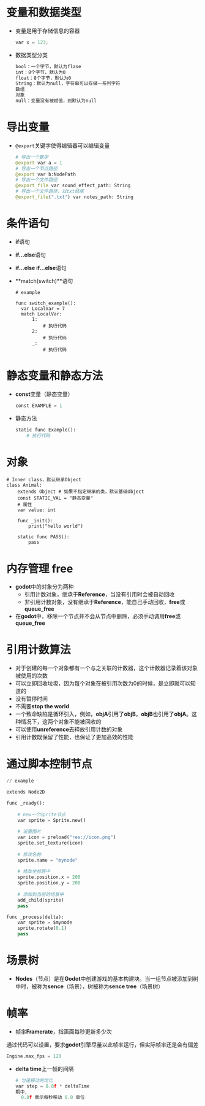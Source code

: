 # 变量和数据类型

* 变量是用于存储信息的容器

  ```python
  var x = 123;
  ```

* 数据类型分类

  ```txt
  bool：一个字节，默认为flase
  int：8个字节，默认为0
  float：8个字节，默认为0
  String：默认为null，字符串可以存储一系列字符
  数组
  对象
  null：变量没有被赋值，则默认为null
  ```







# 导出变量

* `@export`关键字使得编辑器可以编辑变量

  ```python
  # 导出一个数字
  @export var a = 1
  # 导出一个节点路径
  @export var b:NodePath
  # 导出一个文件路径
  @export_file var sound_effect_path: String
  # 导出一个文件路径，以txt结尾
  @export_file(".txt") var notes_path: String
  ```







# 条件语句

* **if**语句

* **if...else**语句

* **if...else if...else**语句 

* **match(switch)**语句

  ```gdsprict
  # example
  
  func switch_example():
  	var LocalVar = 7
  	match LocalVar:
  		1:
  			# 执行代码
  		2:
  			# 执行代码
  		_:
  			# 执行代码
  ```







# 静态变量和静态方法

* **const**变量（静态变量）

  ```python
  const EXAMPLE = 1
  ```

* 静态方法

  ```python
  static func Example():
      # 执行代码
  ```





# 对象

```GDsprict
# Inner class，默认继承Object
class Animal:
	extends Object # 如果不指定继承的类，默认基础Object
	const STATIC_VAL = "静态变量"
	# 属性
	var value: int
	
	func _init():
		print("hello world")
		
	static func PASS():
		pass
```







# 内存管理 free

* **godot**中的对象分为两种
  * 引用计数对象，继承于**Reference**，当没有引用时会被自动回收
  * 非引用计数对象，没有继承于**Reference**，能自己手动回收，**free**或**queue_free**
* 在**godot**中，移除一个节点并不会从节点中删除，必须手动调用**free**或**queue_free**







# 引用计数算法

* 对于创建的每一个对象都有一个与之关联的计数器，这个计数器记录着该对象被使用的次数
* 可以立即回收垃圾，因为每个对象在被引用次数为0的时候，是立即就可以知道的
* 没有暂停时间
* 不需要**stop the world**
* 一个致命缺陷是循环引入，例如，**objA**引用了**objB**，**objB**也引用了**objA**。这种情况下，这两个对象不能被回收的
* 可以使用**unreference**去释放引用计数的对象
* 引用计数既保留了性能，也保证了更加高效的性能







# 通过脚本控制节点

```python
// example

extends Node2D

func _ready():
    
    # new一个Sprite节点
    var sprite = Sprite.new()
    
    # 设置图片
    var icon = preload("res://icon.png")
    sprite.set_texture(icon)
    
    # 修改名称
    sprite.name = "mynode"
    
    # 修改坐标居中
    sprite.position.x = 200
    sprite.position.y = 200
    
    # 添加到当前的场景中
    add_child(sprite)
    pass

func _process(delta):
    var sprite = $mynode
    sprite.rotate(0.1)
    pass
```







# 场景树

* **Nodes**（节点）是在**Godot**中创建游戏的基本构建块。当一组节点被添加到树中时，被称为**sence**（场景），树被称为**sence tree**（场景树）







# 帧率

* 帧率**Framerate**，指画面每秒更新多少次

通过代码可以设置，要求**godot**引擎尽量以此帧率运行，但实际帧率还是会有偏差

```python
Engine.max_fps = 120
```

* **delta time**上一帧的间隔

  ```python
  # 匀速移动的优化
  var step = 0.8f * deltaTime
  期中,
  	0.8f 表示每秒移动 0.8 单位
  ```

  
